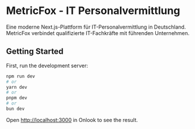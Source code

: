 # MetricFox - IT Personalvermittlung

Eine moderne Next.js-Plattform für IT-Personalvermittlung in Deutschland. MetricFox verbindet qualifizierte IT-Fachkräfte mit führenden Unternehmen.

## Getting Started

First, run the development server:

```bash
npm run dev
# or
yarn dev
# or
pnpm dev
# or
bun dev
```

Open [http://localhost:3000](http://localhost:3000) in Onlook to see the result.
